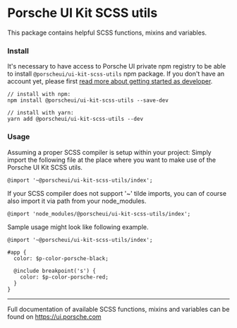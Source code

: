 # Porsche UI Kit SCSS utils
This package contains helpful SCSS functions, mixins and variables.

### Install
It's necessary to have access to Porsche UI private npm registry to be able to install `@porscheui/ui-kit-scss-utils` npm package. If you don't have an account yet, please first [read more about getting started as developer](#/getting-started/start-coding).

```
// install with npm:
npm install @porscheui/ui-kit-scss-utils --save-dev

// install with yarn:
yarn add @porscheui/ui-kit-scss-utils --dev
```

### Usage
Assuming a proper SCSS compiler is setup within your project: Simply import the following file 
at the place where you want to make use of the Porsche UI Kit SCSS utils.

```
@import '~@porscheui/ui-kit-scss-utils/index';
```

If your SCSS compiler does not support '~' tilde imports, you can of course also import it via
path from your node_modules.

```
@import 'node_modules/@porscheui/ui-kit-scss-utils/index';
```

Sample usage might look like following example.

```
@import '~@porscheui/ui-kit-scss-utils/index';

#app {
  color: $p-color-porsche-black;
  
  @include breakpoint('s') {
    color: $p-color-porsche-red;
  }
}
```

---

Full documentation of available SCSS functions, mixins and variables can be found on https://ui.porsche.com